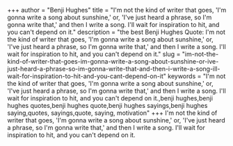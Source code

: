 +++
author = "Benji Hughes"
title = "I'm not the kind of writer that goes, 'I'm gonna write a song about sunshine,' or, 'I've just heard a phrase, so I'm gonna write that,' and then I write a song. I'll wait for inspiration to hit, and you can't depend on it."
description = "the best Benji Hughes Quote: I'm not the kind of writer that goes, 'I'm gonna write a song about sunshine,' or, 'I've just heard a phrase, so I'm gonna write that,' and then I write a song. I'll wait for inspiration to hit, and you can't depend on it."
slug = "im-not-the-kind-of-writer-that-goes-im-gonna-write-a-song-about-sunshine-or-ive-just-heard-a-phrase-so-im-gonna-write-that-and-then-i-write-a-song-ill-wait-for-inspiration-to-hit-and-you-cant-depend-on-it"
keywords = "I'm not the kind of writer that goes, 'I'm gonna write a song about sunshine,' or, 'I've just heard a phrase, so I'm gonna write that,' and then I write a song. I'll wait for inspiration to hit, and you can't depend on it.,benji hughes,benji hughes quotes,benji hughes quote,benji hughes sayings,benji hughes saying,quotes, sayings,quote, saying, motivation"
+++
I'm not the kind of writer that goes, 'I'm gonna write a song about sunshine,' or, 'I've just heard a phrase, so I'm gonna write that,' and then I write a song. I'll wait for inspiration to hit, and you can't depend on it.
